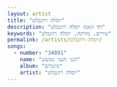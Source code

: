 ```yaml
---
layout: artist
title: "יוסלה רוזנבלט"
description: "דף האמן יוסלה רוזנבלט"
keywords: "שירים, מוזיקה, יוסלה רוזנבלט"
permalink: /artists/יוסלה-רוזנבלט/
songs:
  - number: "34891"
    name: "הנני העני ממעש"
    album: "סינגלים"
    artist: "יוסלה רוזנבלט"
---
```

